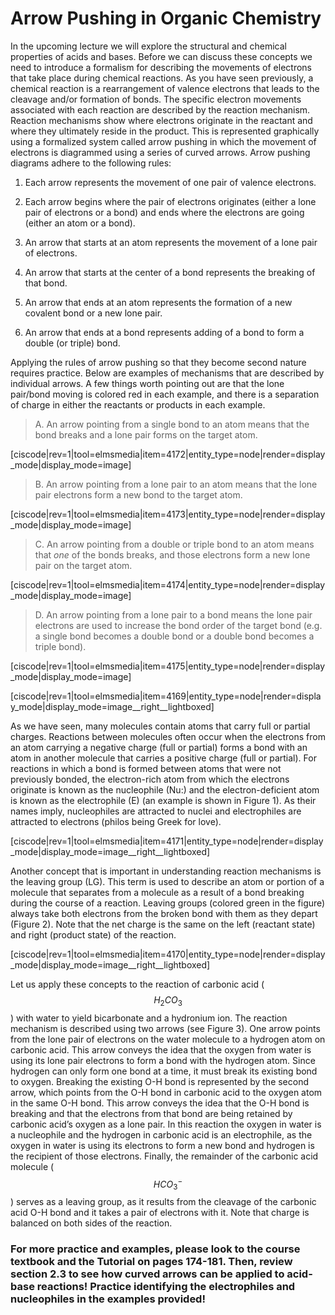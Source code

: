 # Arrow Pushing in Organic Chemistry


In the upcoming lecture we will explore the structural and chemical properties of acids and bases. Before we can discuss these concepts we need to introduce a formalism for describing the movements of electrons that take place during chemical reactions. As you have seen previously, a chemical reaction is a rearrangement of valence electrons that leads to the cleavage and/or formation of bonds. The specific electron movements associated with each reaction are described by the reaction mechanism. Reaction mechanisms show where electrons originate in the reactant and where they ultimately reside in the product. This is represented graphically using a formalized system called arrow pushing in which the movement of electrons is diagrammed using a series of curved arrows. Arrow pushing diagrams adhere to the following rules:

1. Each arrow represents the movement of one pair of valence electrons.

2. Each arrow begins where the pair of electrons originates (either a lone pair of electrons or a bond) and ends where the electrons are going (either an atom or a bond).

3. An arrow that starts at an atom represents the movement of a lone pair of electrons.

4. An arrow that starts at the center of a bond represents the breaking of that bond.

5. An arrow that ends at an atom represents the formation of a new covalent bond or a new lone pair.

6. An arrow that ends at a bond represents adding of a bond to form a double (or triple) bond.

Applying the rules of arrow pushing so that they become second nature requires practice. Below are examples of mechanisms that are described by individual arrows. A few things worth pointing out are that the lone pair/bond moving is colored red in each example, and there is a separation of charge in either the reactants or products in each example.

> A. An arrow pointing from a single bond to an atom means that the bond breaks and a lone pair forms on the target atom.

[ciscode|rev=1|tool=elmsmedia|item=4172|entity_type=node|render=display_mode|display_mode=image]

> B. An arrow pointing from a lone pair to an atom means that the lone pair electrons form a new bond to the target atom.

[ciscode|rev=1|tool=elmsmedia|item=4173|entity_type=node|render=display_mode|display_mode=image]

> C. An arrow pointing from a double or triple bond to an atom means that _one_ of the bonds breaks, and those electrons form a new lone pair on the target atom.

[ciscode|rev=1|tool=elmsmedia|item=4174|entity_type=node|render=display_mode|display_mode=image]

> D. An arrow pointing from a lone pair to a bond means the lone pair electrons are used to increase the bond order of the target bond (e.g. a single bond becomes a double bond or a double bond becomes a triple bond).

[ciscode|rev=1|tool=elmsmedia|item=4175|entity_type=node|render=display_mode|display_mode=image]


[ciscode|rev=1|tool=elmsmedia|item=4169|entity_type=node|render=display_mode|display_mode=image__right__lightboxed]

As we have seen, many molecules contain atoms that carry full or partial charges. Reactions between molecules often occur when the electrons from an atom carrying a negative charge (full or partial) forms a bond with an atom in another molecule that carries a positive charge (full or partial). For reactions in which a bond is formed between atoms that were not previously bonded, the electron-rich atom from which the electrons originate is known as the nucleophile (Nu:) and the electron-deficient atom is known as the electrophile (E) (an example is shown in Figure 1). As their names imply, nucleophiles are attracted to nuclei and electrophiles are attracted to electrons (philos being Greek for love).   

[ciscode|rev=1|tool=elmsmedia|item=4171|entity_type=node|render=display_mode|display_mode=image__right__lightboxed]

Another concept that is important in understanding reaction mechanisms is the leaving group (LG). This term is used to describe an atom or portion of a molecule that separates from a molecule as a result of a bond breaking during the course of a reaction. Leaving groups (colored green in the figure) always take both electrons from the broken bond with them as they depart (Figure 2).  Note that the net charge is the same on the left (reactant state) and right (product state) of the reaction.

[ciscode|rev=1|tool=elmsmedia|item=4170|entity_type=node|render=display_mode|display_mode=image__right__lightboxed]

Let us apply these concepts to the reaction of carbonic acid ($$H_2CO_3$$) with water to yield bicarbonate and a hydronium ion. The reaction mechanism is described using two arrows (see Figure 3). One arrow points from the lone pair of electrons on the water molecule to a hydrogen atom on carbonic acid. This arrow conveys the idea that the oxygen from water is using its lone pair electrons to form a bond with the hydrogen atom. Since hydrogen can only form one bond at a time, it must break its existing bond to oxygen. Breaking the existing O-H bond is represented by the second arrow, which points from the O-H bond in carbonic acid to the oxygen atom in the same O-H bond. This arrow conveys the idea that the O-H bond is breaking and that the electrons from that bond are being retained by carbonic acid’s oxygen as a lone pair. In this reaction the oxygen in water is a nucleophile and the hydrogen in carbonic acid is an electrophile, as the oxygen in water is using its electrons to form a new bond and hydrogen is the recipient of those electrons. Finally, the remainder of the carbonic acid molecule ($$HCO_3^-$$) serves as a leaving group, as it results from the cleavage of the carbonic acid O-H bond and it takes a pair of electrons with it. Note that charge is balanced on both sides of the reaction.


### For more practice and examples, please look to the course textbook and the Tutorial on pages 174-181.  Then, review section 2.3 to see how curved arrows can be applied to acid-base reactions!  Practice identifying the electrophiles and nucleophiles in the examples provided!  






